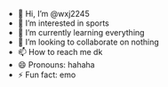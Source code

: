 - 👋 Hi, I’m @wxj2245
- 👀 I’m interested in sports
- 🌱 I’m currently learning everything
- 💞️ I’m looking to collaborate on nothing
- 📫 How to reach me dk
- 😄 Pronouns: hahaha
- ⚡ Fun fact: emo

<!---
wxj2245/wxj2245 is a ✨ special ✨ repository because its `README.md` (this file) appears on your GitHub profile.
You can click the Preview link to take a look at your changes.
--->
